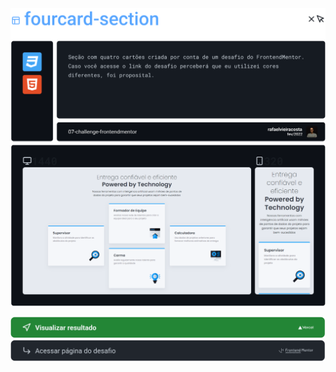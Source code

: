 [![readme](img/readme.svg)](https://github.com/rafaelvieiracosta/fourcard-section)

[![link resultado](https://raw.githubusercontent.com/rafaelvieiracosta/rafaelvieiracosta/eaecd293833b5078af3ab32cd08a772c8ebcdc7f/components/acessar-resultado.svg)](https://fourcard-section.vercel.app/)
[![link desafio](https://raw.githubusercontent.com/rafaelvieiracosta/rafaelvieiracosta/eaecd293833b5078af3ab32cd08a772c8ebcdc7f/components/acessar-desafio.svg)](https://www.frontendmentor.io/challenges/four-card-feature-section-weK1eFYK)


